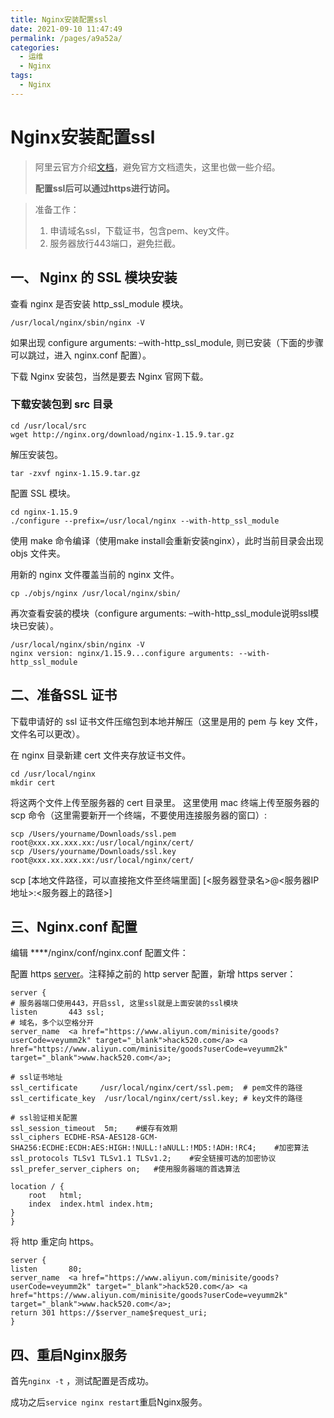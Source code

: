 ```yaml
---
title: Nginx安装配置ssl
date: 2021-09-10 11:47:49
permalink: /pages/a9a52a/
categories:
  - 运维
  - Nginx
tags:
  - Nginx
---
```


# Nginx安装配置ssl

>  阿里云官方介绍[文档](https://developer.aliyun.com/article/766958)，避免官方文档遗失，这里也做一些介绍。
>
> 
>
> **配置ssl后可以通过https进行访问。**



> 准备工作：
>
> 1. 申请域名ssl，下载证书，包含pem、key文件。
> 2. 服务器放行443端口，避免拦截。

## 一、 Nginx 的 SSL 模块安装

查看 nginx 是否安装 http_ssl_module 模块。

```shell
/usr/local/nginx/sbin/nginx -V
```

如果出现 configure arguments: –with-http_ssl_module, 则已安装（下面的步骤可以跳过，进入 nginx.conf 配置）。

下载 Nginx 安装包，当然是要去 Nginx 官网下载。

### 下载安装包到 src 目录

```shell
cd /usr/local/src
wget http://nginx.org/download/nginx-1.15.9.tar.gz
```

解压安装包。

```shell
tar -zxvf nginx-1.15.9.tar.gz
```

配置 SSL 模块。

```shell
cd nginx-1.15.9
./configure --prefix=/usr/local/nginx --with-http_ssl_module
```

使用 make 命令编译（使用make install会重新安装nginx），此时当前目录会出现 objs 文件夹。

用新的 nginx 文件覆盖当前的 nginx 文件。

```shell
cp ./objs/nginx /usr/local/nginx/sbin/
```

再次查看安装的模块（configure arguments: –with-http_ssl_module说明ssl模块已安装）。

```shell
/usr/local/nginx/sbin/nginx -V
nginx version: nginx/1.15.9...configure arguments: --with-http_ssl_module
```

## 二、准备SSL 证书

下载申请好的 ssl 证书文件压缩包到本地并解压（这里是用的 pem 与 key 文件，文件名可以更改）。

在 nginx 目录新建 cert 文件夹存放证书文件。

```shell
cd /usr/local/nginx
mkdir cert
```

将这两个文件上传至服务器的 cert 目录里。
这里使用 mac 终端上传至服务器的 scp 命令（这里需要新开一个终端，不要使用连接服务器的窗口）:

```shell
scp /Users/yourname/Downloads/ssl.pem root@xxx.xx.xxx.xx:/usr/local/nginx/cert/
scp /Users/yourname/Downloads/ssl.key root@xxx.xx.xxx.xx:/usr/local/nginx/cert/
```

scp [本地文件路径，可以直接拖文件至终端里面] [<服务器登录名>@<服务器IP地址>:<服务器上的路径>]

## 三、Nginx.conf 配置

编辑 \*\*\*\*/nginx/conf/nginx.conf 配置文件：

配置 https [server](https://www.aliyun.com/minisite/goods?spm=a2c6h.12873639.0.0.c59a5caahlH2sx&userCode=veyumm2k)。注释掉之前的 http server 配置，新增 https server：

```
server {
# 服务器端口使用443，开启ssl, 这里ssl就是上面安装的ssl模块
listen       443 ssl;
# 域名，多个以空格分开
server_name  <a href="https://www.aliyun.com/minisite/goods?userCode=veyumm2k" target="_blank">hack520.com</a> <a href="https://www.aliyun.com/minisite/goods?userCode=veyumm2k" target="_blank">www.hack520.com</a>;

# ssl证书地址
ssl_certificate     /usr/local/nginx/cert/ssl.pem;  # pem文件的路径
ssl_certificate_key  /usr/local/nginx/cert/ssl.key; # key文件的路径

# ssl验证相关配置
ssl_session_timeout  5m;    #缓存有效期
ssl_ciphers ECDHE-RSA-AES128-GCM-SHA256:ECDHE:ECDH:AES:HIGH:!NULL:!aNULL:!MD5:!ADH:!RC4;    #加密算法
ssl_protocols TLSv1 TLSv1.1 TLSv1.2;    #安全链接可选的加密协议
ssl_prefer_server_ciphers on;   #使用服务器端的首选算法

location / {
    root   html;
    index  index.html index.htm;
}
}
```

将 http 重定向 https。

```
server {
listen       80;
server_name  <a href="https://www.aliyun.com/minisite/goods?userCode=veyumm2k" target="_blank">hack520.com</a> <a href="https://www.aliyun.com/minisite/goods?userCode=veyumm2k" target="_blank">www.hack520.com</a>;
return 301 https://$server_name$request_uri;
}
```

## 四、重启Nginx服务

首先`nginx -t` ，测试配置是否成功。

成功之后`service nginx restart`重启Nginx服务。
